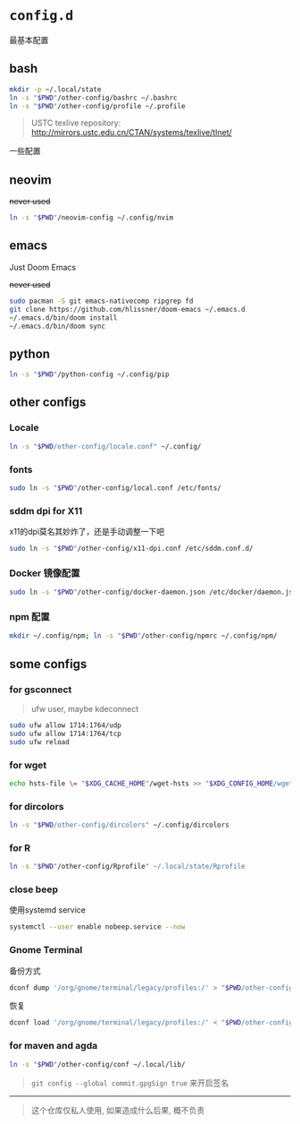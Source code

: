 # `config.d`

最基本配置

## bash

```bash
mkdir -p ~/.local/state
ln -s "$PWD"/other-config/bashrc ~/.bashrc
ln -s "$PWD"/other-config/profile ~/.profile
```

> USTC texlive repository:
>   http://mirrors.ustc.edu.cn/CTAN/systems/texlive/tlnet/

一些配置

## neovim

~~never used~~

```bash
ln -s "$PWD"/neovim-config ~/.config/nvim
```

## emacs

Just Doom Emacs

~~never used~~

```bash
sudo pacman -S git emacs-nativecomp ripgrep fd
git clone https://github.com/hlissner/doom-emacs ~/.emacs.d
~/.emacs.d/bin/doom install
~/.emacs.d/bin/doom sync
```

## python

```bash
ln -s "$PWD"/python-config ~/.config/pip
```

## other configs

### Locale

```bash
ln -s "$PWD/other-config/locale.conf" ~/.config/
```

### fonts

```bash
sudo ln -s "$PWD"/other-config/local.conf /etc/fonts/
```

### sddm dpi for X11

x11的dpi莫名其妙炸了，还是手动调整一下吧

```bash
sudo ln -s "$PWD"/other-config/x11-dpi.conf /etc/sddm.conf.d/
```

### Docker 镜像配置

```bash
sudo ln -s "$PWD"/other-config/docker-daemon.json /etc/docker/daemon.json
```

### npm 配置

```bash
mkdir ~/.config/npm; ln -s "$PWD"/other-config/npmrc ~/.config/npm/
```

## some configs

### for gsconnect

> ufw user, maybe kdeconnect

```bash
sudo ufw allow 1714:1764/udp
sudo ufw allow 1714:1764/tcp
sudo ufw reload
```

### for wget

```bash
echo hsts-file \= "$XDG_CACHE_HOME"/wget-hsts >> "$XDG_CONFIG_HOME/wgetrc"
```

### for dircolors

```bash
ln -s "$PWD/other-config/dircolors" ~/.config/dircolors
```

### for R

```bash
ln -s "$PWD"/other-config/Rprofile" ~/.local/state/Rprofile
```

### close beep

使用systemd service

```bash
systemctl --user enable nobeep.service --now
```

### Gnome Terminal

备份方式

```bash
dconf dump '/org/gnome/terminal/legacy/profiles:/' > "$PWD/other-config/gnome-profile.dconf"
```

恢复

```bash
dconf load '/org/gnome/terminal/legacy/profiles:/' < "$PWD/other-config/gnome-profile.dconf"
```

### for maven and agda

```bash
ln -s "$PWD"/other-config/conf ~/.local/lib/
```

> `git config --global commit.gpgSign true` 来开启签名

---

> 这个仓库仅私人使用, 如果造成什么后果, 概不负责
